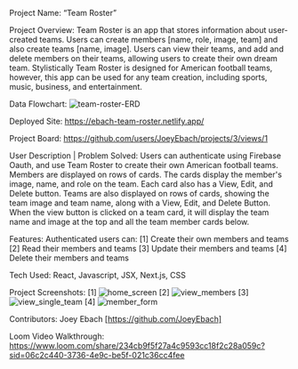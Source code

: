 Project Name: “Team Roster” 

Project Overview: Team Roster is an app that stores information about user-created teams. Users can create members [name, role, image, team] and also create teams [name, image]. Users can view their teams, and add and delete members on their teams, allowing users to create their own dream team. Stylistically Team Roster is designed for American football teams, however, this app can be used for any team creation, including sports, music, business, and entertainment.

Data Flowchart: ![team-roster-ERD](https://github.com/JoeyEbach/INDIVIDUAL-ASSIGNMENT-Team-Roster/assets/137849948/83a49126-7d04-469a-bc1c-06724e1baf97)

Deployed Site: https://ebach-team-roster.netlify.app/

Project Board: https://github.com/users/JoeyEbach/projects/3/views/1

User Description | Problem Solved: 
  Users can authenticate using Firebase Oauth, and use Team Roster to create their own American football teams. Members are displayed on rows of cards. The cards display the member's image, name, and role on the team. Each card also has a View, Edit, and Delete button. Teams are also displayed on rows of cards, showing the team image and team name, along with a View, Edit, and Delete Button. When the view button is clicked on a team card, it will display the team name and image at the top and all the team member cards below. 

Features:
  Authenticated users can: 
    [1] Create their own members and teams 
    [2] Read their members and teams 
    [3] Update their members and teams 
    [4] Delete their members and teams 
    

Tech Used: React, Javascript, JSX, Next.js, CSS 

Project Screenshots: 
  [1] ![home_screen](https://github.com/JoeyEbach/INDIVIDUAL-ASSIGNMENT-Team-Roster/assets/137849948/835ef259-30a5-4a46-9605-98543b7bca78)
  [2] ![view_members](https://github.com/JoeyEbach/INDIVIDUAL-ASSIGNMENT-Team-Roster/assets/137849948/8349d256-9598-442d-ad45-5f7cb493d13c)
  [3] ![view_single_team](https://github.com/JoeyEbach/INDIVIDUAL-ASSIGNMENT-Team-Roster/assets/137849948/0639b525-b00b-407b-a878-e0996eab0c2d)
  [4] ![member_form](https://github.com/JoeyEbach/INDIVIDUAL-ASSIGNMENT-Team-Roster/assets/137849948/8d1d1aff-b1a7-40c6-ba68-14d3214e7196)

Contributors: Joey Ebach [https://github.com/JoeyEbach] 

Loom Video Walkthrough:
https://www.loom.com/share/234cb9f5f27a4c9593cc18f2c28a059c?sid=06c2c440-3736-4e9c-be5f-021c36cc4fee


